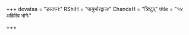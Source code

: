 +++
devataa = "हस्तघ्नः"
RShiH = "पायुर्भारद्वाजः"
ChandaH = "त्रिष्टुप्"
title = "१४ अहिरिव भोगैः"

+++
